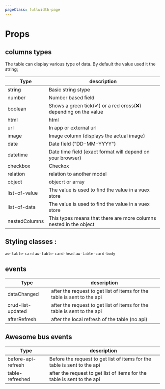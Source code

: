 ```yaml
---
pageClass: fullwidth-page
---
```


# Props

<ClientOnly>
<ComponentDoc :component="'AwesomeTable'">
<template v-slot:prop-col-description="{prop}">
<template v-if="prop.name == 'rows'">
  {{ prop.description || prop.note }}.<br/>
  This is an array containing the list of columns definitions. This definition ca be a string representing the field to display or an object that allow more advance configuration. <br/>
  Example:<br/>
  <code>
  {
    label: 'joined On',
    field: 'createdAt',
    type: 'date',
  }
  </code>
  <ul>
  <li>- See <a href="https://xaksis.github.io/vue-good-table/guide/configuration/column-options.html">Vue good table documentation</a> for more detail on row configuration.</li>
  <li>- See <a href="#columns-types"> Column types</a> for more info on suppoerted column types.</li>
  </ul>
</template>
</template>
</ComponentDoc>
</ClientOnly>

## columns types

The table can display various type of data. By default the value used it the string;

| Type          | description                                                     |
| ------------- | --------------------------------------------------------------- |
| string        | Basic string stype                                              |
| number        | Number based field                                              |
| boolean       | Shows a green tick(✔) or a red cross(❌) depending on the value |
| html          | html                                                            |
| url           | In app or external url                                          |
| image         | Image column (displays the actual image)                        |
| date          | Date field ("DD-MM-YYYY")                                       |
| datetime      | Date time field (exact format will depend on your browser)      |
| checkbox      | Checkox                                                         |
| relation      | relation to another model <Badge text="beta"/>                  |
| object        | objecrt or array                                                |
| list-of-value | The value is used to find the value in a vuex store             |
| list-of-data  | The value is used to find the value in a vuex store             |
| nestedColumns | This types means that there are more columns nested in the object |

## Styling classes :

`aw-table-card`
`aw-table-card-head`
`aw-table-card-body`

## events

| Type              | description                                                             |
| ----------------- | ----------------------------------------------------------------------- |
| dataChanged       | after the request to get list of items for the table is sent to the api |
| crud-list-updated | after the request to get list of items for the table is sent to the api |
| afterRefresh      | after the local refresh of the table (no api)                           |

## Awesome bus events

| Type               | description                                                              |
| ------------------ | ------------------------------------------------------------------------ |
| before-api-refresh | Before the request to get list of items for the table is sent to the api |
| table-refreshed    | after the request to get list of items for the table is sent to the api  |
